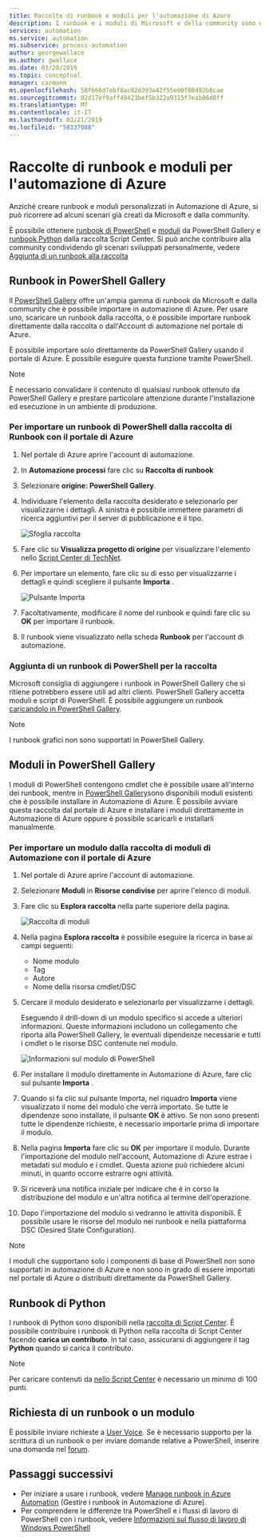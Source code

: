 ```yaml
---
title: Raccolte di runbook e moduli per l'automazione di Azure
description: I runbook e i moduli di Microsoft e della community sono disponibili per l'installazione e l'uso nell'ambiente di Automazione di Azure.  In questo articolo viene descritto come accedere a queste risorse e come contribuire alla raccolta di runbook.
services: automation
ms.service: automation
ms.subservice: process-automation
author: georgewallace
ms.author: gwallace
ms.date: 03/20/2019
ms.topic: conceptual
manager: carmonm
ms.openlocfilehash: 58f666d7ebf8ac02d393a42f55e00f08d82b8cae
ms.sourcegitcommit: 02d17ef9aff49423bef5b322a9315f7eab86d8ff
ms.translationtype: MT
ms.contentlocale: it-IT
ms.lasthandoff: 03/21/2019
ms.locfileid: "58337088"
---
```

# <a name="runbook-and-module-galleries-for-azure-automation"></a>Raccolte di runbook e moduli per l'automazione di Azure

Anziché creare runbook e moduli personalizzati in Automazione di Azure, si può ricorrere ad alcuni scenari già creati da Microsoft e dalla community.

È possibile ottenere [runbook di PowerShell](#runbooks-in-runbook-gallery) e [moduli](#modules-in-powerShell-gallery) da PowerShell Gallery e [runbook Python](#python-runbooks) dalla raccolta Script Center. Si può anche contribuire alla community condividendo gli scenari sviluppati personalmente, vedere [Aggiunta di un runbook alla raccolta](#adding-a-runbook-to-the-runbook-gallery)

## <a name="runbooks-in-powershell-gallery"></a>Runbook in PowerShell Gallery

Il [PowerShell Gallery](https://www.powershellgallery.com/packages) offre un'ampia gamma di runbook da Microsoft e dalla community che è possibile importare in automazione di Azure. Per usare uno, scaricare un runbook dalla raccolta, o è possibile importare runbook direttamente dalla raccolta o dall'Account di automazione nel portale di Azure.

È possibile importare solo direttamente da PowerShell Gallery usando il portale di Azure. È possibile eseguire questa funzione tramite PowerShell.

> [!NOTE]
> È necessario convalidare il contenuto di qualsiasi runbook ottenuto da PowerShell Gallery e prestare particolare attenzione durante l'installazione ed esecuzione in un ambiente di produzione.

### <a name="to-import-a-powershell-runbook-from-the-runbook-gallery-with-the-azure-portal"></a>Per importare un runbook di PowerShell dalla raccolta di Runbook con il portale di Azure

1. Nel portale di Azure aprire l'account di automazione.
2. In **Automazione processi** fare clic su **Raccolta di runbook**
3. Selezionare **origine: PowerShell Gallery**.
4. Individuare l'elemento della raccolta desiderato e selezionarlo per visualizzarne i dettagli. A sinistra è possibile immettere parametri di ricerca aggiuntivi per il server di pubblicazione e il tipo.

   ![Sfoglia raccolta](media/automation-runbook-gallery/browse-gallery.png)

5. Fare clic su **Visualizza progetto di origine** per visualizzare l'elemento nello [Script Center di TechNet](https://gallery.technet.microsoft.com/).
6. Per importare un elemento, fare clic su di esso per visualizzarne i dettagli e quindi scegliere il pulsante **Importa** .

   ![Pulsante Importa](media/automation-runbook-gallery/gallery-item-detail.png)

7. Facoltativamente, modificare il nome del runbook e quindi fare clic su **OK** per importare il runbook.
8. Il runbook viene visualizzato nella scheda **Runbook** per l'account di automazione.

### <a name="adding-a-powershell-runbook-to-the-gallery"></a>Aggiunta di un runbook di PowerShell per la raccolta

Microsoft consiglia di aggiungere i runbook in PowerShell Gallery che si ritiene potrebbero essere utili ad altri clienti. PowerShell Gallery accetta moduli e script di PowerShell. È possibile aggiungere un runbook [caricandolo in PowerShell Gallery](/powershell/gallery/how-to/publishing-packages/publishing-a-package).

> [!NOTE]
> I runbook grafici non sono supportati in PowerShell Gallery.

## <a name="modules-in-powershell-gallery"></a>Moduli in PowerShell Gallery

I moduli di PowerShell contengono cmdlet che è possibile usare all'interno dei runbook, mentre in [PowerShell Gallery](https://www.powershellgallery.com)sono disponibili moduli esistenti che è possibile installare in Automazione di Azure. È possibile avviare questa raccolta dal portale di Azure e installare i moduli direttamente in Automazione di Azure oppure è possibile scaricarli e installarli manualmente.  

### <a name="to-import-a-module-from-the-automation-module-gallery-with-the-azure-portal"></a>Per importare un modulo dalla raccolta di moduli di Automazione con il portale di Azure

1. Nel portale di Azure aprire l'account di automazione.
2. Selezionare **Moduli** in **Risorse condivise** per aprire l'elenco di moduli.
3. Fare clic su **Esplora raccolta** nella parte superiore della pagina.

   ![Raccolta di moduli](media/automation-runbook-gallery/modules-blade.png)

4. Nella pagina **Esplora raccolta** è possibile eseguire la ricerca in base ai campi seguenti:

   * Nome modulo
   * Tag
   * Autore
   * Nome della risorsa cmdlet/DSC

5. Cercare il modulo desiderato e selezionarlo per visualizzarne i dettagli.  

   Eseguendo il drill-down di un modulo specifico si accede a ulteriori informazioni. Queste informazioni includono un collegamento che riporta alla PowerShell Gallery, le eventuali dipendenze necessarie e tutti i cmdlet o le risorse DSC contenute nel modulo.

   ![Informazioni sul modulo di PowerShell](media/automation-runbook-gallery/gallery-item-details-blade.png)

6. Per installare il modulo direttamente in Automazione di Azure, fare clic sul pulsante **Importa** .
7. Quando si fa clic sul pulsante Importa, nel riquadro **Importa**  viene visualizzato il nome del modulo che verrà importato. Se tutte le dipendenze sono installate, il pulsante **OK** è attivo. Se non sono presenti tutte le dipendenze richieste, è necessario importarle prima di importare il modulo.
8. Nella pagina **Importa** fare clic su **OK** per importare il modulo. Durante l'importazione del modulo nell'account, Automazione di Azure estrae i metadati sul modulo e i cmdlet. Questa azione può richiedere alcuni minuti, in quanto occorre estrarre ogni attività.
9. Si riceverà una notifica iniziale per indicare che è in corso la distribuzione del modulo e un'altra notifica al termine dell'operazione.
10. Dopo l'importazione del modulo si vedranno le attività disponibili. È possibile usare le risorse del modulo nei runbook e nella piattaforma DSC (Desired State Configuration).

> [!NOTE]
> I moduli che supportano solo i componenti di base di PowerShell non sono supportati in automazione di Azure e non sono in grado di essere importati nel portale di Azure o distribuiti direttamente da PowerShell Gallery.

## <a name="python-runbooks"></a>Runbook di Python

I runbook di Python sono disponibili nella [raccolta di Script Center](https://gallery.technet.microsoft.com/scriptcenter/site/search?f%5B0%5D.Type=RootCategory&f%5B0%5D.Value=WindowsAzure&f%5B1%5D.Type=ProgrammingLanguage&f%5B1%5D.Value=Python&f%5B1%5D.Text=Python&sortBy=Date&username=). È possibile contribuire i runbook di Python nella raccolta di Script Center facendo **carica un contributo**. In tal caso, assicurarsi di aggiungere il tag **Python** quando si carica il contributo.

> [!NOTE]
> Per caricare contenuti da [nello Script Center](https://gallery.technet.microsoft.com/scriptcenter) è necessario un minimo di 100 punti. 

## <a name="requesting-a-runbook-or-module"></a>Richiesta di un runbook o un modulo

È possibile inviare richieste a [User Voice](https://feedback.azure.com/forums/246290-azure-automation/).  Se è necessario supporto per la scrittura di un runbook o per inviare domande relative a PowerShell, inserire una domanda nel [forum](https://social.msdn.microsoft.com/Forums/windowsazure/home?forum=azureautomation&filter=alltypes&sort=lastpostdesc).

## <a name="next-steps"></a>Passaggi successivi

* Per iniziare a usare i runbook, vedere [Manage runbook in Azure Automation](manage-runbooks.md) (Gestire i runbook in Automazione di Azure).
* Per comprendere le differenze tra PowerShell e i flussi di lavoro di PowerShell con i runbook, vedere [Informazioni sul flusso di lavoro di Windows PowerShell](automation-powershell-workflow.md)